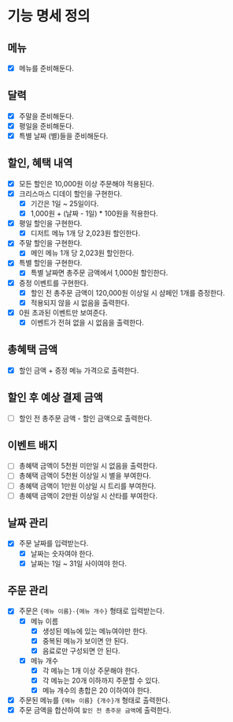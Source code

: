 # 기능 명세 정의
## 메뉴
- [x] 메뉴를 준비해둔다.
## 달력
- [x] 주말을 준비해둔다.
- [x] 평일을 준비해둔다.
- [x] 특별 날짜 (별)들을 준비해둔다.
## 할인, 혜택 내역
- [x] 모든 할인은 10,000원 이상 주문해야 적용된다.
- [x] 크리스마스 디데이 할인을 구현한다.
  - [x] 기간은 1일 ~ 25일이다.
  - [x] 1,000원 + (날짜 - 1일) * 100원을 적용한다.
- [x] 평일 할인을 구현한다.
  - [x] 디저트 메뉴 1개 당 2,023원 할인한다.
- [x] 주말 할인을 구현한다.
  - [x] 메인 메뉴 1개 당 2,023원 할인한다.
- [x] 특별 할인을 구현한다.
  - [x] 특별 날짜면 총주문 금액에서 1,000원 할인한다.
- [x] 증정 이벤트를 구현한다.
  - [x] 할인 전 총주문 금액이 120,000원 이상일 시 샴페인 1개를 증정한다.
  - [x] 적용되지 않을 시 없음을 출력한다.
- [x] 0원 초과된 이벤트만 보여준다.
  - [x] 이벤트가 전혀 없을 시 없음을 출력한다.
## 총혜택 금액
- [x] 할인 금액 + 증정 메뉴 가격으로 출력한다.
## 할인 후 예상 결제 금액
- [ ] 할인 전 총주문 금액 - 할인 금액으로 출력한다.
## 이벤트 배지
- [ ] 총혜택 금액이 5천원 미만일 시 없음을 출력한다.
- [ ] 총혜택 금액이 5천원 이상일 시 별을 부여한다.
- [ ] 총혜택 금액이 1만원 이상일 시 트리를 부여한다.
- [ ] 총혜택 금액이 2만원 이상일 시 산타를 부여한다.
## 날짜 관리
- [x] 주문 날짜를 입력받는다.
  - [x] 날짜는 숫자여야 한다.
  - [x] 날짜는 1일 ~ 31일 사이여야 한다.
## 주문 관리
- [x] 주문은 `{메뉴 이름}-{메뉴 개수}` 형태로 입력받는다.
  - [x] 메뉴 이름
    - [x] 생성된 메뉴에 있는 메뉴여야만 한다.
    - [x] 중복된 메뉴가 보이면 안 된다.
    - [x] 음료로만 구성되면 안 된다.
  - [x] 메뉴 개수
    - [x] 각 메뉴는 1개 이상 주문해야 한다.
    - [x] 각 메뉴는 20개 이하까지 주문할 수 있다.
    - [x] 메뉴 개수의 총합은 20 이하여야 한다.
- [x] 주문된 메뉴를 `{메뉴 이름} {개수}개` 형태로 출력한다.
- [x] 주문 금액을 합산하여 `할인 전 총주문 금액`에 출력한다.

